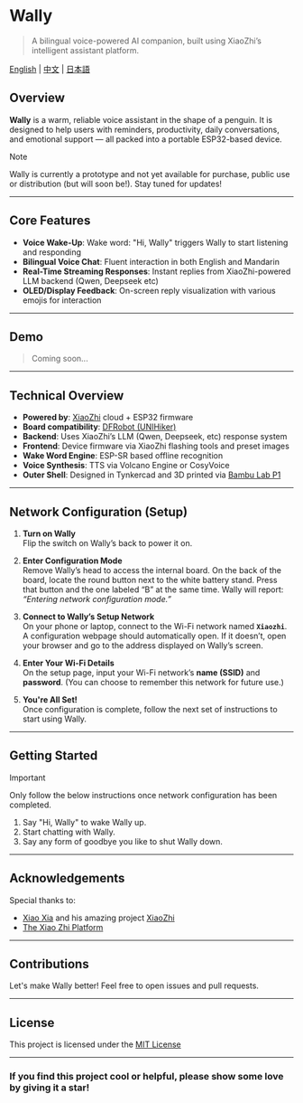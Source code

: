 # Wally

> A bilingual voice-powered AI companion, built using XiaoZhi’s intelligent assistant platform.

[English](README.md) | [中文](README_cn.md) | [日本語](README_ja.md)

## Overview

**Wally** is a warm, reliable voice assistant in the shape of a penguin. It is designed to help users with reminders, productivity, daily conversations, and emotional support — all packed into a portable ESP32-based device.

> [!NOTE]
> Wally is currently a prototype and not yet available for purchase, public use or distribution (but will soon be!). Stay tuned for updates!

---

## Core Features

* **Voice Wake-Up**: Wake word: "Hi, Wally" triggers Wally to start listening and responding
* **Bilingual Voice Chat**: Fluent interaction in both English and Mandarin
* **Real-Time Streaming Responses**: Instant replies from XiaoZhi-powered LLM backend (Qwen, Deepseek etc)
* **OLED/Display Feedback**: On-screen reply visualization with various emojis for interaction

---

## Demo

> Coming soon...

---

## Technical Overview

* **Powered by**: [XiaoZhi](https://github.com/78/xiaozhi-esp32) cloud + ESP32 firmware
* **Board compatibility**: [DFRobot (UNIHiker)](https://www.dfrobot.com/)
* **Backend**: Uses XiaoZhi’s LLM (Qwen, Deepseek, etc) response system
* **Frontend**: Device firmware via XiaoZhi flashing tools and preset images
* **Wake Word Engine**: ESP-SR based offline recognition
* **Voice Synthesis**: TTS via Volcano Engine or CosyVoice
* **Outer Shell**: Designed in Tynkercad and 3D printed via [Bambu Lab P1](https://bambulab.com/en-us/p1)

___

## Network Configuration (Setup)

1. **Turn on Wally**  
   Flip the switch on Wally’s back to power it on.

2. **Enter Configuration Mode**  
   Remove Wally’s head to access the internal board. On the back of the board, locate the round button next to the white battery stand. Press that button and the one labeled “B” at the same time. Wally will report: *“Entering network configuration mode.”*

3. **Connect to Wally’s Setup Network**  
   On your phone or laptop, connect to the Wi-Fi network named **`Xiaozhi`**. A configuration webpage should automatically open. If it doesn’t, open your browser and go to the address displayed on Wally’s screen.

4. **Enter Your Wi-Fi Details**  
   On the setup page, input your Wi-Fi network’s **name (SSID)** and **password**. (You can choose to remember this network for future use.)

5. **You're All Set!**  
   Once configuration is complete, follow the next set of instructions to start using Wally.

---

## Getting Started

> [!IMPORTANT]
> Only follow the below instructions once network configuration has been completed.

1. Say "Hi, Wally" to wake Wally up.
2. Start chatting with Wally.
3. Say any form of goodbye you like to shut Wally down.

___

## Acknowledgements

Special thanks to:
- [Xiao Xia](https://github.com/78) and his amazing project [XiaoZhi](https://github.com/78/xiaozhi-esp32)
- [The Xiao Zhi Platform](https://xiaozhi.me/)

___

## Contributions

Let's make Wally better! Feel free to open issues and pull requests.

---

## License

This project is licensed under the [MIT License](LICENSE)

---

### If you find this project cool or helpful, please show some love by giving it a star!
